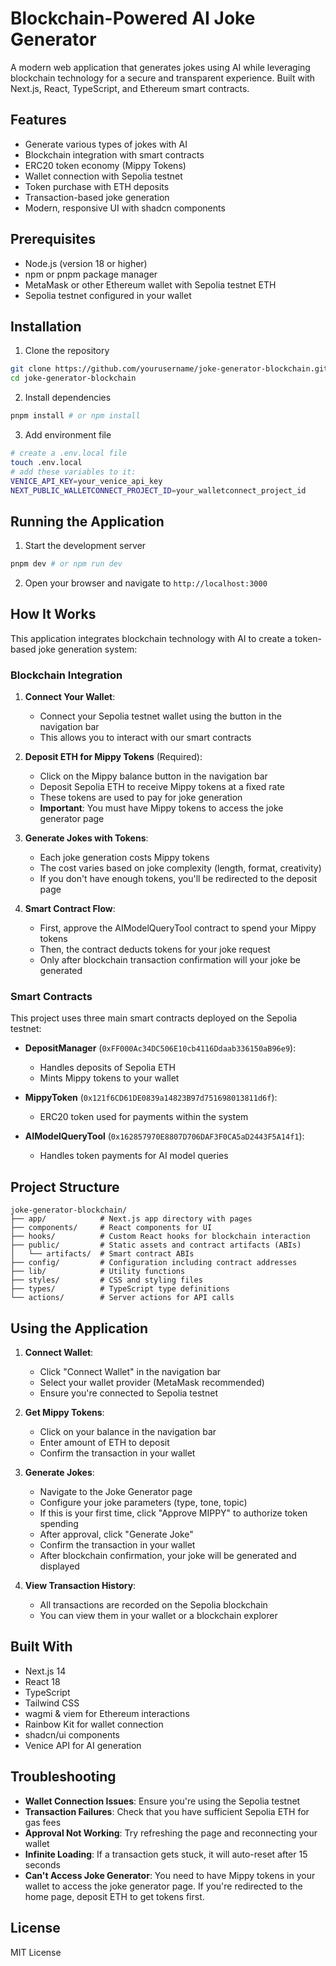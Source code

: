 # Blockchain-Powered AI Joke Generator

A modern web application that generates jokes using AI while leveraging blockchain technology for a secure and transparent experience. Built with Next.js, React, TypeScript, and Ethereum smart contracts.

## Features

- Generate various types of jokes with AI
- Blockchain integration with smart contracts
- ERC20 token economy (Mippy Tokens)
- Wallet connection with Sepolia testnet
- Token purchase with ETH deposits
- Transaction-based joke generation
- Modern, responsive UI with shadcn components

## Prerequisites

- Node.js (version 18 or higher)
- npm or pnpm package manager
- MetaMask or other Ethereum wallet with Sepolia testnet ETH
- Sepolia testnet configured in your wallet

## Installation

1. Clone the repository
```bash
git clone https://github.com/yourusername/joke-generator-blockchain.git
cd joke-generator-blockchain
```

2. Install dependencies
```bash
pnpm install # or npm install
```

3. Add environment file
```bash
# create a .env.local file
touch .env.local
# add these variables to it:
VENICE_API_KEY=your_venice_api_key
NEXT_PUBLIC_WALLETCONNECT_PROJECT_ID=your_walletconnect_project_id
```

## Running the Application

1. Start the development server
```bash
pnpm dev # or npm run dev
```

2. Open your browser and navigate to `http://localhost:3000`

## How It Works

This application integrates blockchain technology with AI to create a token-based joke generation system:

### Blockchain Integration

1. **Connect Your Wallet**: 
   - Connect your Sepolia testnet wallet using the button in the navigation bar
   - This allows you to interact with our smart contracts

2. **Deposit ETH for Mippy Tokens** (Required):
   - Click on the Mippy balance button in the navigation bar
   - Deposit Sepolia ETH to receive Mippy tokens at a fixed rate
   - These tokens are used to pay for joke generation
   - **Important**: You must have Mippy tokens to access the joke generator page

3. **Generate Jokes with Tokens**:
   - Each joke generation costs Mippy tokens
   - The cost varies based on joke complexity (length, format, creativity)
   - If you don't have enough tokens, you'll be redirected to the deposit page

4. **Smart Contract Flow**:
   - First, approve the AIModelQueryTool contract to spend your Mippy tokens
   - Then, the contract deducts tokens for your joke request
   - Only after blockchain transaction confirmation will your joke be generated

### Smart Contracts

This project uses three main smart contracts deployed on the Sepolia testnet:

- **DepositManager** (`0xFF000Ac34DC506E10cb4116Ddaab336150aB96e9`): 
  - Handles deposits of Sepolia ETH
  - Mints Mippy tokens to your wallet

- **MippyToken** (`0x121f6CD61DE0839a14823B97d751698013811d6f`): 
  - ERC20 token used for payments within the system

- **AIModelQueryTool** (`0x162857970E8807D706DAF3F0CA5aD2443F5A14f1`): 
  - Handles token payments for AI model queries

## Project Structure

```
joke-generator-blockchain/
├── app/            # Next.js app directory with pages
├── components/     # React components for UI
├── hooks/          # Custom React hooks for blockchain interaction
├── public/         # Static assets and contract artifacts (ABIs)
│   └── artifacts/  # Smart contract ABIs
├── config/         # Configuration including contract addresses
├── lib/            # Utility functions
├── styles/         # CSS and styling files
├── types/          # TypeScript type definitions
└── actions/        # Server actions for API calls
```

## Using the Application

1. **Connect Wallet**:
   - Click "Connect Wallet" in the navigation bar
   - Select your wallet provider (MetaMask recommended)
   - Ensure you're connected to Sepolia testnet

2. **Get Mippy Tokens**:
   - Click on your balance in the navigation bar
   - Enter amount of ETH to deposit
   - Confirm the transaction in your wallet

3. **Generate Jokes**:
   - Navigate to the Joke Generator page
   - Configure your joke parameters (type, tone, topic)
   - If this is your first time, click "Approve MIPPY" to authorize token spending
   - After approval, click "Generate Joke"
   - Confirm the transaction in your wallet
   - After blockchain confirmation, your joke will be generated and displayed

4. **View Transaction History**:
   - All transactions are recorded on the Sepolia blockchain
   - You can view them in your wallet or a blockchain explorer

## Built With

- Next.js 14
- React 18
- TypeScript
- Tailwind CSS
- wagmi & viem for Ethereum interactions
- Rainbow Kit for wallet connection
- shadcn/ui components
- Venice API for AI generation

## Troubleshooting

- **Wallet Connection Issues**: Ensure you're using the Sepolia testnet
- **Transaction Failures**: Check that you have sufficient Sepolia ETH for gas fees
- **Approval Not Working**: Try refreshing the page and reconnecting your wallet
- **Infinite Loading**: If a transaction gets stuck, it will auto-reset after 15 seconds
- **Can't Access Joke Generator**: You need to have Mippy tokens in your wallet to access the joke generator page. If you're redirected to the home page, deposit ETH to get tokens first.

## License

MIT License
